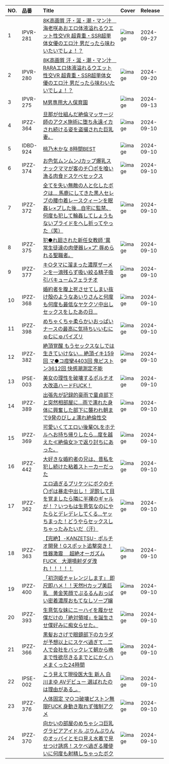 |NO.|品番|Title|Cover|Release|
|:---|:---|:---|:---|:---|
1|IPVR-281|[8K高画質 汗・涎・潮・マン汁　海老咲あおエロ体液溢れるウエット性交VR 超貴重・SSR超単体女優のエロ汁 男だったら味わいたいでしょ！？](https://www.avmoive.top/index.php/archives/14004/)|![image](https://cdn.up-timely.com/image/4/content/75699/O244GPAsXkPcWmUcJt59NWnJf8Y0UGamtpdBi5xw.jpg)|2024-09-27
2|IPVR-280|[8K高画質 汗・涎・潮・マン汁　RARAエロ体液溢れるウエット性交VR 超貴重・SSR超単体女優のエロ汁 男だったら味わいたいでしょ！？](https://www.avmoive.top/index.php/archives/12392/)|![image](https://cdn.up-timely.com/image/4/content/75489/gRdmAUHvNUvh7f9L4zbZOgbTWVpabRbgcuQkArr1.jpg)|2024-09-20
3|IPVR-275|[M男専用大人保育園](https://www.avmoive.top/index.php/archives/12150/)|![image](https://cdn.up-timely.com/image/4/content/75397/pOlSjWI398klYIu47OQW1D64nl410uBbp3TwxecV.jpg)|2024-09-13
4|IPZZ-364|[旦那が仕組んだ絶倫マッサージ師のアクメ施術に堕ち永遠イカされ続ける姿を盗撮された巨乳妻。](https://www.avmoive.top/index.php/archives/1436/)|![image](https://cdn.up-timely.com/image/4/content/75390/C1oNhC4bvL1JhOqtyyN4T7m4EVYKmTXQM2fo7K6l.jpg)|2024-09-10
5|IDBD-924|[桃乃木かな 8時間BEST](https://www.avmoive.top/index.php/archives/1435/)|![image](https://cdn.up-timely.com/image/4/content/75388/KUsI7P9Do66Cvrlo402nSX9lfuUiXnAAQIt9Izjj.jpg)|2024-09-10
6|IPZZ-374|[お色気ムンムンJカップ爆乳スナックママが客のチ〇ポを喰い漁る肉食ドスケベセックス](https://www.avmoive.top/index.php/archives/12112/)|![image](https://cdn.up-timely.com/image/4/content/75405/lN0Nu6hReZZBtf6cTSkuF0dpzmbWqP0dw81D5dgs.jpg)|2024-09-10
7|IPZZ-372|[全てを失い無敵の人と化したボクは… 馬鹿にしてきた黒人セレブの腰巾着レースクィーンを眠姦レ×プした後…自宅に監禁、何度も犯して輪姦してしょうもないプライドをへし折ってやった（笑）](https://www.avmoive.top/index.php/archives/12111/)|![image](https://cdn.up-timely.com/image/4/content/75385/2VwddLdMTJRHQvMtqaOXe2WyKCGuRaPNGMAL2Qsl.jpg)|2024-09-10
8|IPZZ-375|[犯●れ廻された新任女教師 ′異常生徒達の肉便器レ×プ′ 辱められる聖職者。](https://www.avmoive.top/index.php/archives/12110/)|![image](https://cdn.up-timely.com/image/4/content/75402/d5RhuaSYGVRF2UNqPxi5mLcCbLl47cjalcGYkBG8.jpg)|2024-09-10
9|IPZZ-377|[キ○タマに溜まった濃厚ザーメンを一滴残らず吸い絞る精子吸引バキュームフェラチオ](https://www.avmoive.top/index.php/archives/12109/)|![image](https://cdn.up-timely.com/image/4/content/75407/wfTWPPl7x2n1fKcBQN7bztNIh7CjMe6Iji2uHwPt.jpg)|2024-09-10
10|IPZZ-368|[婚約者を腹上死させてしまい抜け殻のようなあいりさんと何度も何度も最低なヤケクソ中出しセックスをしたあの日…](https://www.avmoive.top/index.php/archives/12108/)|![image](https://cdn.up-timely.com/image/4/content/75399/eXrI0A32pVraSvFDXSccDbJiwvWhB0fZncwD6cVi.jpg)|2024-09-10
11|IPZZ-398|[めちゃくちゃ柔らかいおっぱいナースの最高に気持ちいいむにゅむにゅパイズリ](https://www.avmoive.top/index.php/archives/12107/)|![image](https://cdn.up-timely.com/image/4/content/75393/3uqATgUsZAemgK6PqJ2n0oViQApNV5gQgWgYABCF.jpg)|2024-09-10
12|IPZZ-382|[絶頂覚醒 もうセックスなしでは生きていけない… 絶頂イキ159回 マ●コ痙攣4403回 鬼ピストン3612回 快感潮測定不能](https://www.avmoive.top/index.php/archives/12106/)|![image](https://cdn.up-timely.com/image/4/content/75406/yVX6mkBn2Yzwgd3FgEVg9tZXWkwpPBKuhOKTl7b1.jpg)|2024-09-10
13|IPSE-003|[美女の理性を破壊するポルチオ大改造ハードFUCK！](https://www.avmoive.top/index.php/archives/12105/)|![image](https://cdn.up-timely.com/image/4/content/75404/0xFsotYqOzh3XsqmjKMVI37HPXHMTuTZOwD77odD.jpg)|2024-09-10
14|IPZZ-389|[出張先が記録的豪雨で童貞部下と突然相部屋に…雨で濡れた身体に興奮した部下に襲われ朝まで9発のびしょ濡れ絶倫性交](https://www.avmoive.top/index.php/archives/12104/)|![image](https://cdn.up-timely.com/image/4/content/75387/qsLNMtw7vkHBkcB9BEpukCsjBmQuF4dqww8H19Op.jpg)|2024-09-10
15|IPZZ-369|[可愛いくてエロい後輩OLをホテルへお持ち帰りしたら…度を越えた≪絶倫女≫で返り討ちにあった。](https://www.avmoive.top/index.php/archives/12103/)|![image](https://cdn.up-timely.com/image/4/content/75391/nwY4IXhAIkGvTzwT9q1M6AtEHPLnHCvKfq7iYWPA.jpg)|2024-09-10
16|IPZZ-442|[大好きな婚約者の兄は、昔私を犯し続けた粘着ストーカーだった](https://www.avmoive.top/index.php/archives/12102/)|![image](https://cdn.up-timely.com/image/4/content/75401/Y2ZxCnpMht8Iu0WHnHfB4L2Fcz9XJRUhJkIqahG2.jpg)|2024-09-10
17|IPZZ-362|[エロ過ぎるプリケツにボクのチ〇ポは暴走中出し！ 泥酔して目を覚ましたら隣に半裸のギャルが！？いつもは生意気なのにやたらとデレデレしてくる…ヤッちまった！どうやらセックスしちゃったみたいだ（汗）](https://www.avmoive.top/index.php/archives/12101/)|![image](https://cdn.up-timely.com/image/4/content/75400/kheE4hZingdfm8cDUOE6KlavQnSk7JjeBxg9fMB8.jpg)|2024-09-10
18|IPZZ-363|[【完絶】-KANZETSU- ポルチオ開発！Gスポット追撃突き！ 性器激震　 超絶オーガズムFUCK　大潮噴射ダダ洩れ！！！！！](https://www.avmoive.top/index.php/archives/12100/)|![image](https://cdn.up-timely.com/image/4/content/75396/pP4NfvqfPRUSUaT2M2eeS3KZSyzsYSUDsanaEwT7.jpg)|2024-09-10
19|IPZZ-400|[「初泡姫チャレンジします」 即尺即ハメ！！天然Hカップ美巨乳　黄金笑顔でぷるるんおっぱい密着濃厚おもてなしソープ嬢](https://www.avmoive.top/index.php/archives/12099/)|![image](https://cdn.up-timely.com/image/4/content/75386/lArdMneGUaReDAzw8SnhW0W77F25pmLW2GMWKQJb.jpg)|2024-09-10
20|IPZZ-393|[生意気な妹にニーハイを履かせ僕だけの「絶対領域」を誕生させ僕好みに痴女らせた。](https://www.avmoive.top/index.php/archives/12098/)|![image](https://cdn.up-timely.com/image/4/content/75395/6ECUBfX99XgepILyCt9cCe28oV05UAAIGBZHmi4U.jpg)|2024-09-10
21|IPZZ-366|[黒髪おさげで眼鏡部下のカラダが予想以上にスケベ過ぎて…二人で会社をバックレて朝から晩まで性欲尽きるまでとにかくハメまくった24時間](https://www.avmoive.top/index.php/archives/12097/)|![image](https://cdn.up-timely.com/image/4/content/75394/ltF7n6NthP6L1Hdse4g4GyBxqRds8JKHM9e4PRMa.jpg)|2024-09-10
22|IPSE-002|[こう見えて現役医大生 新人 白川まゆ AVデビュー 選ばれたのは理由がある_。](https://www.avmoive.top/index.php/archives/12096/)|![image](https://cdn.up-timely.com/image/4/content/75403/nQAqH0pZqosFNYTx8qNiaWLBZ4w62UTx2cQYyoHJ.jpg)|2024-09-10
23|IPZZ-376|[人体固定 マ○コ破壊ピストン無限FUCK 身動き取れず強制アクメ](https://www.avmoive.top/index.php/archives/12095/)|![image](https://cdn.up-timely.com/image/4/content/75389/H5Rrd7uUCsXtehFZNuWxFW1LBM2ySaizGSTWwpLK.jpg)|2024-09-10
24|IPZZ-370|[向かいの部屋のめちゃシコ巨乳グラビアアイドル ぷりんぷりんのオッパイとモロ見え水着で見せつけ誘惑！スケベ過ぎる腰使いに何度も射精しちゃったボク](https://www.avmoive.top/index.php/archives/12094/)|![image](https://cdn.up-timely.com/image/4/content/75398/cJFo5D0qEGH4kzMWRqavF24K5cgfEliHzxdA5k1i.jpg)|2024-09-10